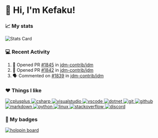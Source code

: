 # 👋 Hi, I'm Kefaku!

### 📈 My stats

![Stats Card](https://github-readme-stats.vercel.app/api/?username=kefaku&show_icons=true&hide=contribs&show=reviews,prs_merged&rank_icon=percentile&theme=shadow_green)

### 💻 Recent Activity</summary>

<!--START_SECTION:activity-->
1. 💪 Opened PR [#1845](https://github.com/jdm-contrib/jdm/pull/1845) in [jdm-contrib/jdm](https://github.com/jdm-contrib/jdm)
2. 💪 Opened PR [#1842](https://github.com/jdm-contrib/jdm/pull/1842) in [jdm-contrib/jdm](https://github.com/jdm-contrib/jdm)
3. 🗣 Commented on [#1839](https://github.com/jdm-contrib/jdm/issues/1839#issuecomment-1767879712) in [jdm-contrib/jdm](https://github.com/jdm-contrib/jdm)
<!--END_SECTION:activity-->

### ❤️ Things I like

<a href="https://en.wikipedia.org/wiki/C%2B%2B" target="_blank"> <img src="https://skillicons.dev/icons?i=cpp" alt="cplusplus"> </a> 
<a href="https://en.wikipedia.org/wiki/C_Sharp_(programming_language)" target="_blank"> <img src="https://skillicons.dev/icons?i=cs" alt="csharp"/> </a>
<a href="https://en.wikipedia.org/wiki/Visual_Studio" target="_blank"> <img src="https://skillicons.dev/icons?i=visualstudio" alt="visualstudio"/> </a>
<a href="https://en.wikipedia.org/wiki/Visual_Studio_Code" target="_blank"> <img src="https://skillicons.dev/icons?i=vscode" alt="vscode"/> </a>
<a href="https://en.wikipedia.org/wiki/.NET" target="_blank"> <img src="https://skillicons.dev/icons?i=dotnet" alt="dotnet"/> </a>
<a href="https://en.wikipedia.org/wiki/Git" target="_blank"> <img src="https://skillicons.dev/icons?i=git" alt="git"/> </a>
<a href="https://en.wikipedia.org/wiki/GitHub" target="_blank"> <img src="https://skillicons.dev/icons?i=github" alt="github"/> </a>
<a href="https://en.wikipedia.org/wiki/Markdown" target="_blank"> <img src="https://skillicons.dev/icons?i=md" alt="markdown"/> </a>
<a href="https://en.wikipedia.org/wiki/Python_(programming_language)" target="_blank"> <img src="https://skillicons.dev/icons?i=py" alt="python"/> </a>
<a href="https://en.wikipedia.org/wiki/Linux" target="_blank"> <img src="https://skillicons.dev/icons?i=linux" alt="linux"/> </a>
<a href="https://en.wikipedia.org/wiki/Stack_Overflow" target="_blank"> <img src="https://skillicons.dev/icons?i=stackoverflow" alt="stackoverflow"/> </a>
<a href="https://en.wikipedia.org/wiki/Discord" target="_blank"> <img src="https://skillicons.dev/icons?i=discord" alt="discord"/> </a>

### 🏅 My badges
[![holopin board](https://holopin.me/kefaku)](https://holopin.io/@kefaku)
